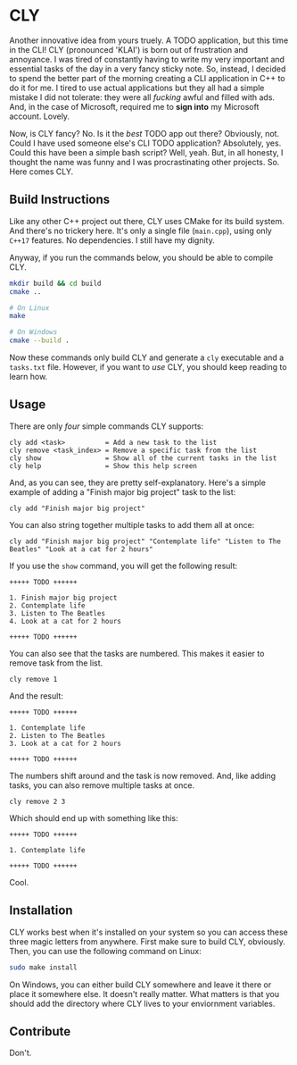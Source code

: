 # CLY 

Another innovative idea from yours truely. A TODO application, but this time in the CLI! CLY (pronounced 'KLAI') is born out of frustration and annoyance. I was tired of constantly having to write my very important and essential tasks of the day in a very fancy sticky note. So, instead, I decided to spend the better part of the morning creating a CLI application in C++ to do it for me. I tired to use actual applications but they all had a simple mistake I did not tolerate: they were all _fucking_ awful and filled with ads. And, in the case of Microsoft, required me to **sign into** my Microsoft account. Lovely. 

Now, is CLY fancy? No. Is it the _best_ TODO app out there? Obviously, not. Could I have used someone else's CLI TODO application? Absolutely, yes. Could this have been a simple bash script? Well, yeah. But, in all honesty, I thought the name was funny and I was procrastinating other projects. So. Here comes CLY.


## Build Instructions

Like any other C++ project out there, CLY uses CMake for its build system. And there's no trickery here. It's only a single file (`main.cpp`), using only `C++17` features. No dependencies. I still have my dignity.

Anyway, if you run the commands below, you should be able to compile CLY. 

```bash
mkdir build && cd build 
cmake ..

# On Linux
make

# On Windows
cmake --build .
```

Now these commands only build CLY and generate a `cly` executable and a `tasks.txt` file. However, if you want to _use_ CLY, you should keep reading to learn how.

## Usage 

There are only _four_ simple commands CLY supports: 

```
cly add <task>          = Add a new task to the list
cly remove <task_index> = Remove a specific task from the list
cly show                = Show all of the current tasks in the list
cly help                = Show this help screen
```

And, as you can see, they are pretty self-explanatory. Here's a simple example of adding a "Finish major big project" task to the list: 

```
cly add "Finish major big project"
```

You can also string together multiple tasks to add them all at once: 


```
cly add "Finish major big project" "Contemplate life" "Listen to The Beatles" "Look at a cat for 2 hours"
```

If you use the `show` command, you will get the following result: 


```
+++++ TODO ++++++

1. Finish major big project
2. Contemplate life
3. Listen to The Beatles
4. Look at a cat for 2 hours

+++++ TODO ++++++
```

You can also see that the tasks are numbered. This makes it easier to remove task from the list. 

```
cly remove 1
```

And the result:


```
+++++ TODO ++++++

1. Contemplate life
2. Listen to The Beatles
3. Look at a cat for 2 hours

+++++ TODO ++++++
```

The numbers shift around and the task is now removed. And, like adding tasks, you can also remove multiple tasks at once.


```
cly remove 2 3
```

Which should end up with something like this:


```
+++++ TODO ++++++

1. Contemplate life

+++++ TODO ++++++
```

Cool.

## Installation 

CLY works best when it's installed on your system so you can access these three magic letters from anywhere. First make sure to build CLY, obviously. Then, you can use the following command on Linux: 

```bash
sudo make install
```

On Windows, you can either build CLY somewhere and leave it there or place it somewhere else. It doesn't really matter. What matters is that you should add the directory where CLY lives to your enviornment variables.

## Contribute 

Don't.
